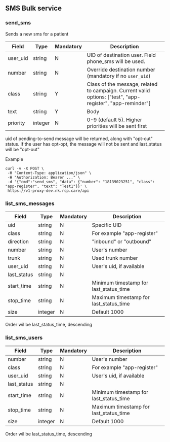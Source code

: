 ## SMS Bulk service

### send_sms

Sends a new sms for a patient

|Field|Type|Mandatory|Description
|---|---|---|---
|user_uid|string|N|UID of destination user. Field phone_sms will be used.
|number|string|N|Override destination number (mandatory if no `user_uid`)
|class|string|Y|Class of the message, related to campaign. Current valid options: ["test", "app-register", "app-reminder"]
|text|string|Y|Body
|priority|integer|N|0-9 (default 5). Higher priorities will be sent first

uid of pending-to-send message will be returned, along with "opt-out" status.
If the user has opt-opt, the message will not be sent and last_status will be "opt-out"

Example

```
curl -v -X POST \
 -H "Content-Type: application/json" \
 -H "Authorization: Bearer ..." \
 -d '{"cmd":"send_sms", "data": {"number": "18139023251", "class": "app-register", "text": "Test1"}}' \
 https://v1-proxy-dev.nk.rcp.care/api
```


### list_sms_messages

|Field|Type|Mandatory|Description
|---|---|---|---
|uid|string|N|Specific UID
|class|string|N|For example "app-register"
|direction|string|N|"inbound" or "outbound"
|number|string|N|User's number
|trunk|string|N|Used trunk number
|user_uid|string|N|User's uid, if available
|last_status|string|N|
|start_time|string|N|Minimum timestamp for last_status_time
|stop_time|string|N|Maximum timestamp for last_status_time
|size|integer|N|Default 1000

Order wil be last_status_time, descending

### list_sms_users

|Field|Type|Mandatory|Description
|---|---|---|---
|number|string|N|User's number
|class|string|N|For example "app-register"
|user_uid|string|N|User's uid, if available
|last_status|string|N|
|start_time|string|N|Minimum timestamp for last_status_time
|stop_time|string|N|Maximum timestamp for last_status_time
|size|integer|N|Default 1000

Order wil be last_status_time, descending
